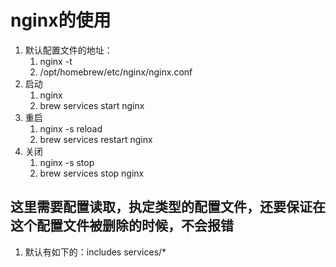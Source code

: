 # nginx的使用

1. 默认配置文件的地址：
   1. nginx -t
   2. /opt/homebrew/etc/nginx/nginx.conf
2. 启动
   1. nginx
   2. brew services start nginx
3. 重启
   1. nginx -s reload
   2. brew services restart nginx
4. 关闭
   1. nginx -s stop
   2. brew services stop nginx

## 这里需要配置读取，执定类型的配置文件，还要保证在这个配置文件被删除的时候，不会报错

1. 默认有如下的：includes services/*
